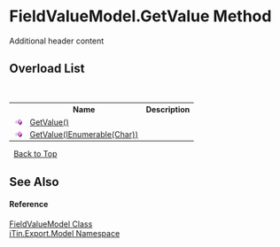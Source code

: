 # FieldValueModel.GetValue Method 
Additional header content 


## Overload List
&nbsp;<table><tr><th></th><th>Name</th><th>Description</th></tr><tr><td>![Public method](media/pubmethod.gif "Public method")</td><td><a href="f3589f60-daa5-eed9-41b2-f8e8dc671e70">GetValue()</a></td><td /></tr><tr><td>![Public method](media/pubmethod.gif "Public method")</td><td><a href="a745faf4-d8e3-e838-c03d-edbc60de372f">GetValue(IEnumerable(Char))</a></td><td /></tr></table>&nbsp;
<a href="#fieldvaluemodel.getvalue-method">Back to Top</a>

## See Also


#### Reference
<a href="9472650e-8fa1-90e8-0f39-351075c9eda1">FieldValueModel Class</a><br /><a href="ef57ffcc-e95e-b212-5a46-9aa6f5a3511f">iTin.Export.Model Namespace</a><br />